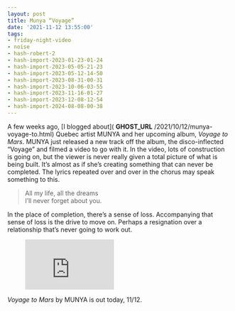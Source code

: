 ```yaml
---
layout: post
title: Munya “Voyage”
date: '2021-11-12 13:55:00'
tags:
- friday-night-video
- noise
- hash-robert-2
- hash-import-2023-01-23-01-24
- hash-import-2023-05-05-21-23
- hash-import-2023-05-12-14-50
- hash-import-2023-08-31-00-31
- hash-import-2023-10-06-03-55
- hash-import-2023-11-16-01-27
- hash-import-2023-12-08-12-54
- hash-import-2024-08-08-00-38
---
```


A few weeks ago, [I blogged about]( __GHOST_URL__ /2021/10/12/munya-voyage-to.html) Quebec artist MUNYA and her upcoming album, _Voyage to Mars_. MUNYA just released a new track off the album, the disco-inflected “Voyage” and filmed a video to go with it. In the video, lots of construction is going on, but the viewer is never really given a total picture of what is being built. It’s almost as if she’s creating something that can never be completed. The lyrics repeated over and over in the chorus may speak something to this.

> All my life, all the dreams  
> I’ll never forget about you.

In the place of completion, there’s a sense of loss. Accompanying that sense of loss is the drive to move on. Perhaps a resignation over a relationship that’s never going to work out.

<figure class="kg-card kg-embed-card"><iframe width="200" height="113" src="https://www.youtube.com/embed/WidYe_NkLwc?feature=oembed" frameborder="0" allow="accelerometer; autoplay; clipboard-write; encrypted-media; gyroscope; picture-in-picture" allowfullscreen></iframe></figure>

_Voyage to Mars_ by MUNYA is out today, 11/12.

